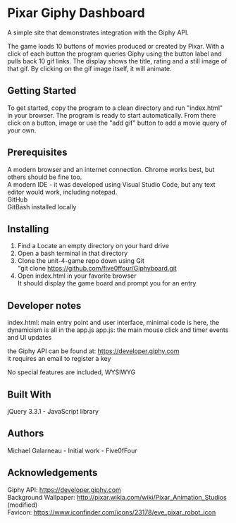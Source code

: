 # Pixar Giphy Dashboard
  
A simple site that demonstrates integration with the Giphy API.  
  
The game loads 10 buttons of movies produced or created by Pixar.   With a click of each button the program queries Giphy using the button label and pulls back 10 gif links.   The display shows the title, rating and a still image of that gif.   By clicking on the gif image itself,  it will animate.  
  
## Getting Started
To get started,  copy the program to a clean directory and run "index.html" in your browser.   The program is ready to start automatically.  From there click on a button, image or use the "add gif" button to add a movie query of your own.  
  
## Prerequisites
A modern browser and an internet connection.   Chrome works best, but others should be fine too.  
A modern IDE - it was developed using Visual Studio Code, but any text editor would work, including notepad.  
GitHub  
GitBash installed locally  
  
## Installing
1.  Find a Locate an empty directory on your hard drive  
2.  Open a bash terminal in that directory  
3.  Clone the unit-4-game repo down using  Git    
         "git clone https://github.com/five0ffour/Giphyboard.git  
4.  Open index.html in your favorite browser  
        It should display the game board and prompt you for an entry  
  
## Developer notes
index.html:  main entry point and user interface, minimal code is here, the dynamicism is all in the app.js
app.js:  the main mouse click and timer events and UI updates   
  
the Giphy API can be found at:  https://developer.giphy.com  
it requires an email to register a key  
    
No special features are included,  WYSIWYG  
  
## Built With
jQuery 3.3.1 - JavaScript library   
  
## Authors
Michael Galarneau - Initial work - Five0fFour  
  
## Acknowledgements
Giphy API:  https://developer.giphy.com  
Background Wallpaper: http://pixar.wikia.com/wiki/Pixar_Animation_Studios  (modified)  
Favicon:  https://www.iconfinder.com/icons/23178/eve_pixar_robot_icon  